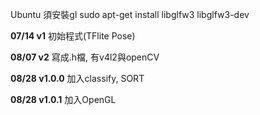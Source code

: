 Ubuntu 須安裝gl
sudo apt-get install libglfw3 libglfw3-dev

**07/14 v1**
初始程式(TFlite Pose)

**08/07 v2** 
寫成.h檔, 有v4l2與openCV 

**08/28 v1.0.0** 
加入classify, SORT

**08/28 v1.0.1**
加入OpenGL
